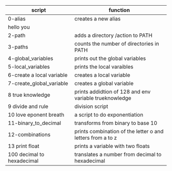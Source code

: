 | script | function |
| ------ | --------- |
| 0-alias | creates a new alias |
| hello you | |prints hello to the curent user |
| 2-path | adds a directory /action to PATH |
| 3-paths | counts the number of directories in PATH |
| 4-global_variables | prints out the global variables |
| 5-local_variables | prints the local varaibles |
| 6-create a local variable | creates a local variable |
| 7-create_global_variable | creates a global variable |
| 8 true knowledge | prints addidtion of 128 and env variable trueknowledge |
| 9 divide and rule | division script |
| 10 love eponent breath | a script to do exponentiation |
| 11-binary_to_decimal | transforms from binary to base 10 |
| 12-combinations | prints combination of the letter o and letters from a to z |
| 13 print float | prints a variable with two floats |
| 100 decimal to hexadecimal | translates a number from decimal to hexadecimal |
